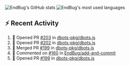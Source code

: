 ![EndBug's GitHub stats](https://github-readme-stats.vercel.app/api?username=endbug&show_icons=true&theme=dark)
![EndBug's most used languages](https://github-readme-stats.vercel.app/api/top-langs/?username=endbug&layout=compact&theme=dark)

## ⚡ Recent Activity

<!--START_SECTION:activity-->
1. 💪 Opened PR [#203](https://github.com//dbots-pkg/dbots.js/pull/203) in [dbots-pkg/dbots.js](https://github.com//dbots-pkg/dbots.js)
2. 💪 Opened PR [#202](https://github.com//dbots-pkg/dbots.js/pull/202) in [dbots-pkg/dbots.js](https://github.com//dbots-pkg/dbots.js)
3. 🎉 Merged PR [#199](https://github.com//dbots-pkg/dbots.js/pull/199) in [dbots-pkg/dbots.js](https://github.com//dbots-pkg/dbots.js)
4. 💬 Commented on [#160](https://github.com//EndBug/add-and-commit/issues/160) in [EndBug/add-and-commit](https://github.com//EndBug/add-and-commit)
5. 💪 Opened PR [#199](https://github.com//dbots-pkg/dbots.js/pull/199) in [dbots-pkg/dbots.js](https://github.com//dbots-pkg/dbots.js)
<!--END_SECTION:activity-->
